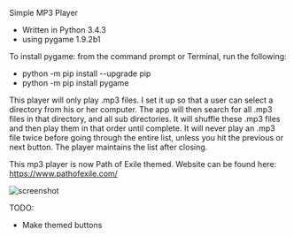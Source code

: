 Simple MP3 Player

- Written in Python 3.4.3
- using pygame 1.9.2b1




To install pygame:
from the command prompt or Terminal, run the following:

- python -m pip install --upgrade pip
- python -m pip install pygame




This player will only play .mp3 files. I set it up so that a user can select a directory from his or her computer. The app will then search for all .mp3 files in that directory, and all sub directories. It will shuffle these .mp3 files and then play them in that order until complete. It will never play an .mp3 file twice before going through the entire list, unless you hit the previous or next button. The player maintains the list after closing.




This mp3 player is now Path of Exile themed.
Website can be found here: https://www.pathofexile.com/




![screenshot](https://cloud.githubusercontent.com/assets/7481680/21291545/9b641ffa-c4b1-11e6-9839-45c6e0b5d518.png)




TODO:
- Make themed buttons
